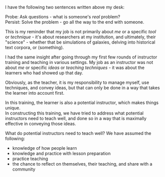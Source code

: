 I have the following two sentences written above my desk: 

Probe: Ask questions - what is someone's *real* problem?  
Persist: Solve the problem - go all the way to the end with someone.  

This is my reminder that my job is not primarily about *me* or a specific *tool* 
or *technique* - it's about researchers at my institution, and ultimately, their 
"science" - whether that be simulations of galaxies, delving into historical 
text corpora, or (something).  

I had the same insight after going through my first few rounds of instructor 
training and teaching in various settings.  My job as an instructor was not 
about *me* or specific *ideas* or *teaching techniques* - it was about the learners 
who had showed up that day.  

Obviously, as the teacher, it is my responsibility to manage myself, use techniques, 
and convey ideas, but that can only be done in a way that takes the learner 
into account first.  

In this training, the learner is also a potential instructor, which makes things unique.  
In constructing this training, we have tried to address what potential instructors 
need to teach well, and done so in a way that is maximally effective in conveying 
those ideas.  

What do potential instructors need to teach well?  We have assumed the following: 
- knowledge of how people learn
- knowledge and practice with lesson preparation
- practice teaching
- the chance to reflect on themselves, their teaching, and share with a community

